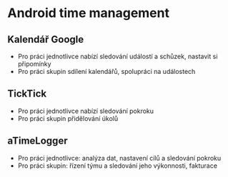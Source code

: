 # Android time management

## Kalendář Google
- Pro práci jednotlivce nabízí sledování událostí a schůzek, nastavit si připomínky
- Pro práci skupin sdílení kalendářů, spolupráci na událostech

## TickTick
- Pro práci jednotlivce nabízí sledování pokroku
- Pro práci skupin přidělování úkolů

## aTimeLogger 
- Pro práci jednotlivce: analýza dat, nastavení cílů a sledování pokroku
- Pro práci skupin: řízení týmu a sledování jeho výkonnosti, fakturace
